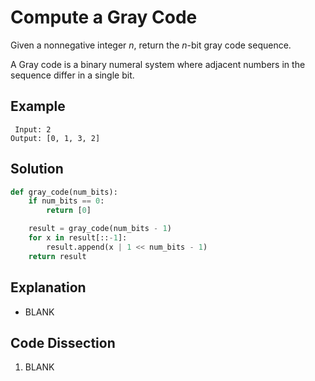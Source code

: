# Compute a Gray Code
Given a nonnegative integer _n_, return the _n_-bit gray code sequence.

A Gray code is a binary numeral system where adjacent numbers in the sequence differ in a single bit.

## Example
```
 Input: 2
Output: [0, 1, 3, 2]
```

## Solution
```python
def gray_code(num_bits):
    if num_bits == 0:
        return [0]

    result = gray_code(num_bits - 1)
    for x in result[::-1]:
        result.append(x | 1 << num_bits - 1)
    return result
```

## Explanation
* BLANK

## Code Dissection
1. BLANK